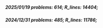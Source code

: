 ##### 2025/01/19   problems: 614;   R_lines: 14404;
##### 2024/12/31   problems: 485;   R_lines: 11786;
